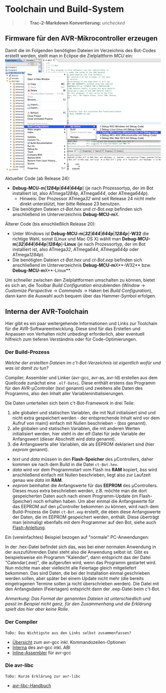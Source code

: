 # Toolchain und Build-System

>> **Trac-2-Markdown Konvertierung:** *unchecked*

## Firmware für den AVR-Mikrocontroller erzeugen

Damit die im Folgenden benötigten Dateien im Verzeichnis des Bot-Codes erstellt werden, stellt man in Eclipse die Zielplattform *MCU* ein:
![Image: 'select_target.png'](select_target.png)

Aktueller Code (ab Release 24):

* **Debug-MCU-m**[___1284p___|___644___|___644p___] (je nach Prozessortyp, der im Bot installiert ist, also ATmega*1284p*, ATmega*644*, oder ATmega*644p*).
  * Hinweis: Der Prozessor ATmega*32* wird seit Release 24 nicht mehr direkt unterstützt, hier bitte Release 23 benutzen.
* Die benötigten Dateien *ct-Bot.hex* und *ct-Bot.eep* befinden sich anschließend im Unterverzeichnis **Debug-MCU-m**X.

Älterer Code (bis einschließlich Release 20):

* Unter Windows ist **Debug-MCU-m**[___32___|___644___|___644p___|___1284p___]**-W32** die richtige Wahl, sonst (Linux und Mac OS X) wählt man **Debug-MCU-m**[___32___|___644___|___644p___|___1284p___]**-Linux** (je nach Prozessortyp, der im Bot installiert ist, also ATmega*32*, ATmega*644*, ATmega*644p* oder ATmega*1284p*).
* Die benötigten Dateien *ct-Bot.hex* und *ct-Bot.eep* befinden sich anschließend im Unterverzeichnis **Debug-MCU-m**X**-W32** bzw. **Debug-MCU-m**X**-Linux**.

Um schneller zwischen den Zielplattformen umschalten zu können, bietet es sich an, die Toolbar *Build Configuration* einzublenden (*Window* -> *Customize Perspective* -> *Commands* -> Haken bei *Build Configuration*), dann kann die Auswahl auch bequem über das Hammer-Symbol erfolgen.

## Interna der AVR-Toolchain

Hier gibt es ein paar weitergehende Informationen und Links zur Toolchain für die AVR-Softwareentwicklung. Diese sind für das Erstellen und Anpassen von Verhalten nicht unbedingt erforderlich, aber eventuell hilfreich zum tieferen Verständnis oder für Code-Optimierungen.

### Der Build-Prozess

*Welche der erstellten Dateien im c't-Bot-Verzeichnis ist eigentlich wofür und was ist damit zu tun?*

Compiler, Assembler und Linker (avr-gcc, avr-as, avr-ld) erstellen aus dem Quellcode zunächst eine `.elf-Datei`. Diese enthält erstens das Programm für den AVR-µController (*text* genannt) und zweitens alle Daten des Programms, also den Inhalt aller Variableninitialisierungen.

Die Daten unterteilen sich beim c't-Bot-Framework in drei Teile:

1. alle globalen und statischen Variablen, die mit Null initialisiert sind und nicht extra gespeichert werden - der entsprechende Inhalt wird vor dem Aufruf von main() einfach mit Nullen beschrieben - (*bss* genannt).
1. alle globalen und statischen Variablen, die mit anderen Werten initialisiert werden, hier steht in der elf-Datei für jede Variable der Anfangswert (dieser Abschnitt wird *data* genannt).
1. die Anfangswerte aller Variablen, die als EEPROM deklariert sind (hier *eeprom* genannt).

* *text* und *data* müssen in den **Flash-Speicher** des µControllers, daher kommen sie nach dem Build in die Datei `ct-Bot.hex`.
* *data* wird vor dem Programmstart vom Flash ins **RAM** kopiert, *bss* wird anschließend einfach mit Nullen beschrieben, liegt also zur Laufzeit genau wie *data* im **RAM**.
* *eeprom* beinhaltet die Anfangswerte für das **EEPROM** des µControllers. Dieses muss extra beschrieben werden, z.B. möchte man die dort gespeicherten Daten auch nach einem Programm-Update (im Flash-Speicher) noch erhalten haben. Um aber einmal die Anfangswerte für das EEPROM auf den µController bekommen zu können, wird nach dem Build-Prozess die Datei `ct-Bot.eep` erstellt, die eben diese Anfangswerte der Daten, die im EEPROM gespeichert werden, enthält. Diese überträgt man (einmalig) ebenfalls mit dem Programmer auf den Bot, siehe auch [Flash-Anleitung](../Flash/Flash.md).

Ein (vereinfachtes) Beispiel bezogen auf "normale" PC-Anwendungen:

In der .hex-Datei befindet sich das, was bei einer normalen Anwendung in der auszuführenden Datei steht also die Anwendung selbst ist. Gibt es beispielsweise ein Programm "Kalender", dann entspricht das der Datei "Calendar(.exe)", die aufgerufen wird, wenn das Programm gestartet wird.
Nun möchte man aber vielleicht alle Feiertage gleich mitgeliefert bekommen. Das sind Daten, die bei der Installation einmal geschrieben werden sollen, aber später bei einem Update nicht mehr (die bereits eingetragenen Termine sollen ja nicht überschrieben werden). Die Datei mit den Anfangsdaten (Feiertagen) entspricht dann der .eep-Datei beim c't-Bot.

*Anmerkung: Das Format der genannten Dateien ist unterschiedlich und passt im Beispiel nicht ganz, für den Zusammenhang und die Erklärung spielt das hier aber keine Rolle.*

### Der Compiler

    ToDo: Das Wichtigste aus den Links selbst zusammenfassen?

* [Übersicht](http://www.roboternetz.de/wissen/index.php/Avr-gcc) zum avr-gcc inkl. Kommandozeilen-Optionen
* [Interna](http://www.roboternetz.de/wissen/index.php/Avr-gcc/Interna) des avr-gcc inkl. ABI
* [Inline-Assembler](http://www.roboternetz.de/wissen/index.php/Inline-Assembler_in_avr-gcc) für avr-gcc

### Die avr-libc

    ToDo: Kurze Erklärung zur avr-libc

* [avr-libc-Handbuch](http://www.nongnu.org/avr-libc/user-manual/index.html)
